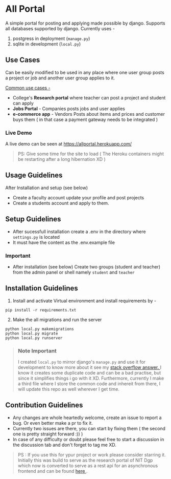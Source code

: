 # All Portal

A simple portal for posting and applying made possible by django. Supports all databases supported by django. 
Currently uses - 
1. postgress in deployment (```manage.py```)
2. sqlite in development (```local.py```)

## Use Cases 

<p>
Can be easily modified to be used in any place where one user group posts a project or job and another user group applies to it. 
</p>

<u>Common use cases - </u>
- College's **Research portal** where teacher can post a project and student can apply
- **Jobs Portal** - Companies posts jobs and user applies 
- **e-commerce app** - Vendors Posts about items and prices and customer buys them ( in that case a payment gateway needs to be integrated )

### Live Demo

A live demo can be seen at <a href="https://allportal.herokuapp.com/">https://allportal.herokuapp.com/</a>
> PS: Give some time for the site to load ( The Heroku containers might be restarting after a long hibernation XD )

## Usage Guidelines

<p>
After Installation and setup (see below)
</p>

- Create a faculty account update your profile and post projects
- Create a students account and apply to them.


## Setup Guidelines 

- After sucessfull installation create a .env in the directory where ```settings.py``` is located 
- It must have the content as the .env.example file

### Important
- After installation (see below) Create two groups (student and teacher) from the admin panel or shell namely ```student``` and ```teacher```



## Installation Guidelines

1. Install and activate Virtual environment and install requirements by - 
```
pip install -r requirements.txt
```
2. Make the all migrations and run the server
```
python local.py makemigrations
python local.py migrate
python local.py runserver
```

> ### Note Important
> I created ```local.py``` to mirror django's ```manage.py``` and use it for development to know more about it see my <a href="https://stackoverflow.com/questions/68766668/django-best-practice-for-running-switching-dev-debug-product-mode/68766902#68766902"> stack overflow answer. </a>
> I know it creates some duplicate code and can be a bad practise, but since it simplifies things i go with it XD.
> Furthermore, currently I make a third file where I store the common code and inhereit from there, I will update this repo as well wherever I get time.


## Contribution Guidelines 

- Any changes are whole heartedly welcome, create an issue to report a bug. Or even better make a pr to fix it. 
- Currently two issues are there, you can start by fixing them ( the second one is pretty straight forward :)) )
- In case of any difficulty or doubt please feel free to start a discussion in the discussion tab and don't forget to tag me XD.

> PS : If you use this for ypur project or work please consider starring it.
> Initially this was build to serve as the research portal of NIT Dgp which now is converted to serve as a rest api for an asynchronous frontend and can be found <a href="https://github.com/sa-y-an/rportal1"> here </a>. 

